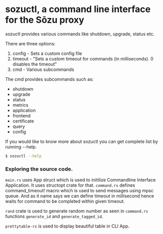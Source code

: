 # sozuctl, a command line interface for the Sōzu proxy

sozuctl provides various commands like shutdown, upgrade, status etc.

There are three options:

1. config  - Sets a custom config file
2. timeout - "Sets a custom timeout for commands (in milliseconds). 0 disables the timeout"
3. cmd     - Various subcommands


The cmd provides subcommands such as:

- shutdown
- upgrade
- status
- metrics
- application
- frontend
- certificate
- query 
- config

If you would like to know more about sozuctl you can get complete list by running --help.

```bash
$ sozuctl --help
```

### Exploring the source code.
`main.rs`  uses App struct which is used to initilize Commandline Interface Application. It uses
structopt crate for that.  `command.rs` defines command_timeout! macro which is used to send 
messages using mpsc queue. And as it name says we can define timeout in millisecond hence waits 
for command to be completed within given timeout.

`rand` crate is used to generate random number as seen in `command.rs` functions `generate_id` and `generate_tagged_id`.

`prettytable-rs` is used to display beautiful table in CLI App.